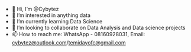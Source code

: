- 👋 Hi, I’m @Cybytez
- 👀 I’m interested in anything data
- 🌱 I’m currently learning Data Science
- 💞️ I’m looking to collaborate on Data Analysis and Data science projects
- 📫 How to reach me: WhatsApp - 08160928031, Email: cybytez@outlook.com/temidayofc@gmail.com

<!---
Cybytez/Cybytez is a ✨ special ✨ repository because its `README.md` (this file) appears on your GitHub profile.
You can click the Preview link to take a look at your changes.
--->
